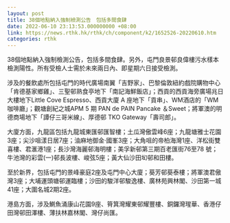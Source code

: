 ```yaml
---
layout: post
title: 38個地點納入強制檢測公告　包括多間食肆
date: 2022-06-10 23:13:53.000000000 +08:00
link: https://news.rthk.hk/rthk/ch/component/k2/1652526-20220610.htm
categories: rthk
---
```


38個地點納入強制檢測公告，包括多間食肆。另外，屯門良景邨良偉樓污水樣本檢測陽性。所有受檢人士需於未來兩日內、即星期六日接受檢測。

涉及的餐飲處所包括屯門的時代廣場南翼「吉野家」、巴黎倫敦紐約戲院購物中心「肯德基家鄉雞」、三聖邨熟食亭地下「南記海鮮飯店」；西貢的西貢海旁廣場兆日大樓地下Little Cove Espresso、西貢大廈 A 座地下「貢串」、WM酒店的「WM咖啡廳」；觀塘創紀之城APM 5 期 PAN de PAIN Pancake ＆Sweet；將軍澳的明德商場地下「譚仔三哥米線」、厚德邨 TKO Gateway「壽司郎」。

大廈方面，九龍區包括九龍城東匯邨匯智樓；土瓜灣傲雲峰6座；九龍塘雅士花園3座；尖沙咀漾日居7座；油麻地御金‧國峯3座；大角咀的帝柏海灣1座、洋松街雙喜樓、君滙港1座；長沙灣海麗邨海明樓；美孚新邨第三期百老匯街76至78 號；牛池灣的彩雲(一)邨長波樓、峻弦5座；黃大仙沙田㘭邨和田樓。

至於新界，包括屯門的景峰豪庭2座及屯門中心大廈；葵芳邨葵泰樓；將軍澳君傲灣3座；大埔運頭塘邨運臨樓；沙田的駿洋邨駿逸樓、廣林苑興林閣、沙田第一城41座；大圍名城2期2座。

港島方面，涉及鰂魚涌康山花園9座、筲箕灣耀東邨耀豐樓、銅鑼灣瑆華、香港仔田灣邨田澤樓、薄扶林嘉林閣、灣仔尚匯。
